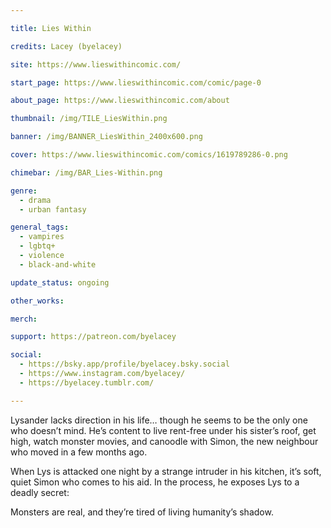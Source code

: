 ```yaml
---

title: Lies Within

credits: Lacey (byelacey)

site: https://www.lieswithincomic.com/

start_page: https://www.lieswithincomic.com/comic/page-0

about_page: https://www.lieswithincomic.com/about

thumbnail: /img/TILE_LiesWithin.png

banner: /img/BANNER_LiesWithin_2400x600.png

cover: https://www.lieswithincomic.com/comics/1619789286-0.png

chimebar: /img/BAR_Lies-Within.png

genre:
  - drama
  - urban fantasy

general_tags: 
  - vampires
  - lgbtq+
  - violence
  - black-and-white

update_status: ongoing

other_works:

merch:

support: https://patreon.com/byelacey

social: 
  - https://bsky.app/profile/byelacey.bsky.social
  - https://www.instagram.com/byelacey/
  - https://byelacey.tumblr.com/

---
```


Lysander lacks direction in his life… though he seems to be the only one who doesn’t mind. He’s content to live rent-free under his sister’s roof, get high, watch monster movies, and canoodle with Simon, the new neighbour who moved in a few months ago. 

When Lys is attacked one night by a strange intruder in his kitchen, it’s soft, quiet Simon who comes to his aid. In the process, he exposes Lys to a deadly secret:

Monsters are real, and they’re tired of living humanity’s shadow.